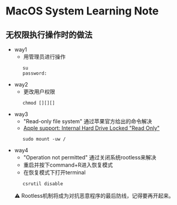 # MacOS System Learning Note
## 无权限执行操作时的做法
   * way1
      + 用管理员进行操作
      ```vim
         su
         password:
      ```
   * way2
      + 更改用户权限
      ```vim   
         chmod [][][]
      ```
   * way3
      + "Read-only file system" 通过苹果官方给出的命令解决
      + [Apple support: Internal Hard Drive Locked "Read Only"](https://discussions.apple.com/thread/4193178)
     ```vim
        sudo mount -uw /
     ```
   * way4
      + "Operation not permitted" 通过关闭系统rootless来解决
      + 重启并按下command+R进入恢复模式
      + 在恢复模式下打开terminal
      ```vim
         csrutil disable
      ```
      ⚠️ Rootless机制将成为对抗恶意程序的最后防线，记得要再开起来。
